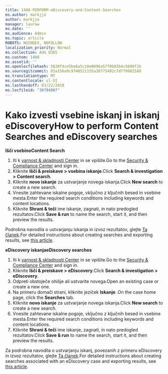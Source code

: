 ```yaml
---
title: 1488-PERFORM-eDiscovery-and-Content-Searches
ms.author: markjjo
author: markjjo
manager: lauraw
ms.date: ''
ms.audience: Admin
ms.topic: article
ROBOTS: NOINDEX, NOFOLLOW
localization_priority: Normal
ms.collection: Adm_O365
ms.custom: 1488
ms.assetid: ''
ms.openlocfilehash: 5830f4ce5be6a5c10e0696a57f0b83b4c5606f2b
ms.sourcegitcommit: 03a156a9c9740521155a30775492c7dff0982588
ms.translationtype: MT
ms.contentlocale: sl-SI
ms.lasthandoff: 03/22/2019
ms.locfileid: "30784007"
---
```

# <a name="how-to-perform-content-searches-and-ediscovery-searches"></a><span data-ttu-id="72474-102">Kako izvesti vsebine iskanj in iskanj eDiscovery</span><span class="sxs-lookup"><span data-stu-id="72474-102">How to perform Content Searches and eDiscovery searches</span></span>

<span data-ttu-id="72474-103">**Išči vsebino**</span><span class="sxs-lookup"><span data-stu-id="72474-103">**Content Search**</span></span>

1. <span data-ttu-id="72474-104">Iti k [varnost & skladnosti Center](https://protection.office.com) in se vpišite.</span><span class="sxs-lookup"><span data-stu-id="72474-104">Go to the [Security & Compliance Center](https://protection.office.com) and sign in.</span></span>
2. <span data-ttu-id="72474-105">Kliknite **Išči & preiskave > vsebina iskanje**.</span><span class="sxs-lookup"><span data-stu-id="72474-105">Click **Search & investigation > Content search**.</span></span>
3. <span data-ttu-id="72474-106">Kliknite **novo iskanje** za ustvarjanje novega iskanja.</span><span class="sxs-lookup"><span data-stu-id="72474-106">Click **New search** to create a new search.</span></span>
4. <span data-ttu-id="72474-107">Vnesite zahtevane iskalne pogoje, vključno z ključnih besed in vsebine mesta.</span><span class="sxs-lookup"><span data-stu-id="72474-107">Enter the required search conditions including keywords and content locations.</span></span>  
5. <span data-ttu-id="72474-108">Kliknite **Shrani & teči** ime iskanje, zagnati, in nato predogled rezultatov.</span><span class="sxs-lookup"><span data-stu-id="72474-108">Click **Save & run** to name the search, start it, and then preview the results.</span></span> 
 
<span data-ttu-id="72474-109">Podrobna navodila o ustvarjanju iskanja in izvoz rezultatov, glejte [Ta članek](https://docs.microsoft.com/office365/securitycompliance/content-search).</span><span class="sxs-lookup"><span data-stu-id="72474-109">For detailed instructions about creating searches and exporting results, see [this article](https://docs.microsoft.com/office365/securitycompliance/content-search).</span></span>

<span data-ttu-id="72474-110">**eDiscovery iskanja**</span><span class="sxs-lookup"><span data-stu-id="72474-110">**eDiscovery searches**</span></span>

1. <span data-ttu-id="72474-111">Iti k [varnost & skladnosti Center](https://protection.office.com) in se vpišite.</span><span class="sxs-lookup"><span data-stu-id="72474-111">Go to the [Security & Compliance Center](https://protection.office.com) and sign in.</span></span>
2. <span data-ttu-id="72474-112">Kliknite **Išči & preiskave > eDiscovery**.</span><span class="sxs-lookup"><span data-stu-id="72474-112">Click **Search & investigation > eDiscovery**.</span></span>
3. <span data-ttu-id="72474-113">Odpreti obstoječe ohišje ali ustvarite novega.</span><span class="sxs-lookup"><span data-stu-id="72474-113">Open an existing case or create a new one.</span></span>
4. <span data-ttu-id="72474-114">Na primeru domači strani, kliknite jeziček **Iskanje** .</span><span class="sxs-lookup"><span data-stu-id="72474-114">On the case home page, click the **Searches** tab.</span></span>  
5. <span data-ttu-id="72474-115">Kliknite **novo iskanje** za ustvarjanje novega iskanja.</span><span class="sxs-lookup"><span data-stu-id="72474-115">Click **New search** to create a new search.</span></span>
6. <span data-ttu-id="72474-116">Vnesite zahtevane iskalne pogoje, vključno z ključnih besed in vsebine mesta.</span><span class="sxs-lookup"><span data-stu-id="72474-116">Enter the required search conditions including keywords and content locations.</span></span>  
7. <span data-ttu-id="72474-117">Kliknite **Shrani & teči** ime iskanje, zagnati, in nato predogled rezultatov.</span><span class="sxs-lookup"><span data-stu-id="72474-117">Click **Save & run** to name the search, start it, and then preview the results.</span></span>

<span data-ttu-id="72474-118">Za podrobna navodila o ustvarjanju iskanj, povezanih z primeru eDiscovery in izvoz rezultatov, glejte [Ta članek](https://docs.microsoft.com/office365/securitycompliance/ediscovery-cases).</span><span class="sxs-lookup"><span data-stu-id="72474-118">For detailed instructions about creating searches associated with an eDiscovery case and exporting results, see [this article](https://docs.microsoft.com/office365/securitycompliance/ediscovery-cases).</span></span>